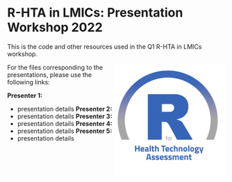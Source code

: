 # R-HTA in LMICs: Presentation Workshop 2022
This is the code and other resources used in the Q1 R-HTA in LMICs workshop.

<img src="img/logo.png" width="260" align="right" />

For the files corresponding to the presentations, please use the following links:

**Presenter 1:**
- presentation details
**Presenter 2:**
- presentation details
**Presenter 3:**
- presentation details
**Presenter 4:**
- presentation details
**Presenter 5:**
- presentation details